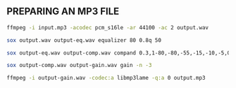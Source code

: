 ## PREPARING AN MP3 FILE


```bash
ffmpeg -i input.mp3 -acodec pcm_s16le -ar 44100 -ac 2 output.wav
```

```bash
sox output.wav output-eq.wav equalizer 80 0.8q 50
```

```bash
sox output-eq.wav output-comp.wav compand 0.3,1-80,-80,-55,-15,-10,-5,0,0
```

```bash
sox output-comp.wav output-gain.wav gain -n -3
```

```bash
ffmpeg -i output-gain.wav -codec:a libmp3lame -q:a 0 output.mp3
```
